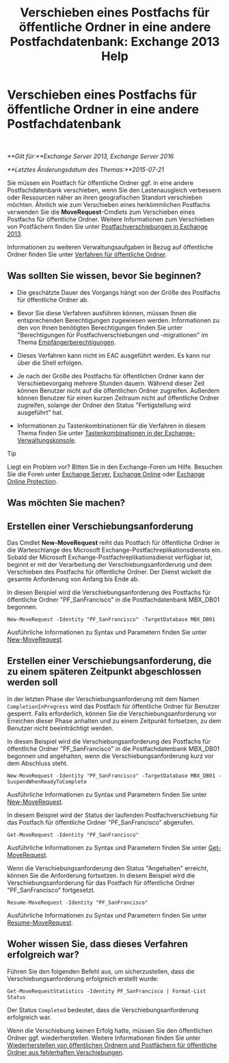 ﻿---
title: 'Verschieben eines Postfachs für öffentliche Ordner in eine andere Postfachdatenbank: Exchange 2013 Help'
TOCTitle: Verschieben eines Postfachs für öffentliche Ordner in eine andere Postfachdatenbank
ms:assetid: 67601d45-4824-4ae6-9a7e-b645ec3af4d3
ms:mtpsurl: https://technet.microsoft.com/de-de/library/JJ906434(v=EXCHG.150)
ms:contentKeyID: 51409308
ms.date: 04/24/2018
mtps_version: v=EXCHG.150
ms.translationtype: HT
---

# Verschieben eines Postfachs für öffentliche Ordner in eine andere Postfachdatenbank

 

_**Gilt für:**Exchange Server 2013, Exchange Server 2016_

_**Letztes Änderungsdatum des Themas:**2015-07-21_

Sie müssen ein Postfach für öffentliche Ordner ggf. in eine andere Postfachdatenbank verschieben, wenn Sie den Lastenausgleich verbessern oder Ressourcen näher an ihren geografischen Standort verschieben möchten. Ähnlich wie zum Verschieben eines herkömmlichen Postfachs verwenden Sie die **MoveRequest**-Cmdlets zum Verschieben eines Postfachs für öffentliche Ordner. Weitere Informationen zum Verschieben von Postfächern finden Sie unter [Postfachverschiebungen in Exchange 2013](mailbox-moves-in-exchange-2013-exchange-2013-help.md).

Informationen zu weiteren Verwaltungsaufgaben in Bezug auf öffentliche Ordner finden Sie unter [Verfahren für öffentliche Ordner](public-folder-procedures-exchange-2013-help.md).

## Was sollten Sie wissen, bevor Sie beginnen?

  - Die geschätzte Dauer des Vorgangs hängt von der Größe des Postfachs für öffentliche Ordner ab.

  - Bevor Sie diese Verfahren ausführen können, müssen Ihnen die entsprechenden Berechtigungen zugewiesen werden. Informationen zu den von Ihnen benötigten Berechtigungen finden Sie unter "Berechtigungen für Postfachverschiebungen und -migrationen" im Thema [Empfängerberechtigungen](recipients-permissions-exchange-2013-help.md).

  - Dieses Verfahren kann nicht im EAC ausgeführt werden. Es kann nur über die Shell erfolgen.

  - Je nach der Größe des Postfachs für öffentlichen Ordner kann der Verschiebevorgang mehrere Stunden dauern. Während dieser Zeit können Benutzer nicht auf die öffentlichen Ordner zugreifen. Außerdem können Benutzer für einen kurzen Zeitraum nicht auf öffentliche Ordner zugreifen, solange der Ordner den Status "Fertigstellung wird ausgeführt" hat.

  - Informationen zu Tastenkombinationen für die Verfahren in diesem Thema finden Sie unter [Tastenkombinationen in der Exchange-Verwaltungskonsole](keyboard-shortcuts-in-the-exchange-admin-center-exchange-online-protection-help.md).


> [!TIP]
> Liegt ein Problem vor? Bitten Sie in den Exchange-Foren um Hilfe. Besuchen Sie die Foren unter <A href="https://go.microsoft.com/fwlink/p/?linkid=60612">Exchange Server</A>, <A href="https://go.microsoft.com/fwlink/p/?linkid=267542">Exchange Online</A> oder <A href="https://go.microsoft.com/fwlink/p/?linkid=285351">Exchange Online Protection</A>.



## Was möchten Sie machen?

## Erstellen einer Verschiebungsanforderung

Das Cmdlet **New-MoveRequest** reiht das Postfach für öffentliche Ordner in die Warteschlange des Microsoft Exchange-Postfachreplikationsdiensts ein. Sobald der Microsoft Exchange-Postfachreplikationsdienst verfügbar ist, beginnt er mit der Verarbeitung der Verschiebungsanforderung und dem Verschieben des Postfachs für öffentliche Ordner. Der Dienst wickelt die gesamte Anforderung von Anfang bis Ende ab.

In diesen Beispiel wird die Verschiebungsanforderung des Postfachs für öffentliche Ordner "PF\_SanFrancisco" in die Postfachdatenbank MBX\_DB01 begonnen.

    New-MoveRequest -Identity "PF_SanFrancisco" -TargetDatabase MBX_DB01

Ausführliche Informationen zu Syntax und Parametern finden Sie unter [New-MoveRequest](https://technet.microsoft.com/de-de/library/dd351123\(v=exchg.150\)).

## Erstellen einer Verschiebungsanforderung, die zu einem späteren Zeitpunkt abgeschlossen werden soll

In der letzten Phase der Verschiebungsanforderung mit dem Namen `CompletionInProgress` wird das Postfach für öffentliche Ordner für Benutzer gesperrt. Falls erforderlich, können Sie die Verschiebungsanforderung vor Erreichen dieser Phase anhalten und zu einem Zeitpunkt fortsetzen, zu dem Benutzer nicht beeinträchtigt werden.

In diesen Beispiel wird die Verschiebungsanforderung des Postfachs für öffentliche Ordner "PF\_SanFrancisco" in die Postfachdatenbank MBX\_DB01 begonnen und angehalten, wenn die Verschiebungsanforderung kurz vor dem Abschluss steht.

    New-MoveRequest -Identity "PF_SanFrancisco" -TargetDatabase MBX_DB01 -SuspendWhenReadyToComplete

Ausführliche Informationen zu Syntax und Parametern finden Sie unter [New-MoveRequest](https://technet.microsoft.com/de-de/library/dd351123\(v=exchg.150\)).

In diesem Beispiel wird der Status der laufenden Postfachverschiebung für das Postfach für öffentliche Ordner "PF\_SanFrancisco" abgerufen.

    Get-MoveRequest -Identity "PF_SanFrancisco"

Ausführliche Informationen zu Syntax und Parametern finden Sie unter [Get-MoveRequest](https://technet.microsoft.com/de-de/library/dd335227\(v=exchg.150\)).

Wenn die Verschiebungsanforderung den Status "Angehalten" erreicht, können Sie die Anforderung fortsetzen. In diesem Beispiel wird die Verschiebungsanforderung für das Postfach für öffentliche Ordner "PF\_SanFrancisco" fortgesetzt.

    Resume-MoveRequest -Identity "PF_SanFrancisco"

Ausführliche Informationen zu Syntax und Parametern finden Sie unter [Resume-MoveRequest](https://technet.microsoft.com/de-de/library/ee332320\(v=exchg.150\)).

## Woher wissen Sie, dass dieses Verfahren erfolgreich war?

Führen Sie den folgenden Befehl aus, um sicherzustellen, dass die Verschiebungsanforderung erfolgreich erstellt wurde:

    Get-MoveRequestStatistics -Identity PF_SanFrancisco | Format-List Status

Der Status `Completed` bedeutet, dass die Verschiebungsanforderung erfolgreich war.

Wenn die Verschiebung keinen Erfolg hatte, müssen Sie den öffentlichen Ordner ggf. wiederherstellen. Weitere Informationen finden Sie unter [Wiederherstellen von öffentlichen Ordnern und Postfächern für öffentliche Ordner aus fehlerhaften Verschiebungen](restore-public-folders-and-public-folder-mailboxes-from-failed-moves-exchange-2013-help.md).

